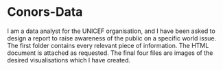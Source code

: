 # Conors-Data
I am a data analyst for the UNICEF organisation, and I have been asked to design a report to raise
awareness of the public on a specific world issue.
The first folder contains every relevant piece of information. The HTML document is attached as requested. The final four files are images of the desired visualisations which I have created.
